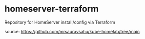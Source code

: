 # homeserver-terraform
Repository for HomeServer install/config via Terraform

source: https://github.com/mrsauravsahu/kube-homelab/tree/main
